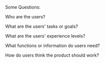 Some Questions:

Who are the users?

What are the users' tasks or goals?

What are the users' experience levels?

What functions or information do users need?

How do users think the product should work?

